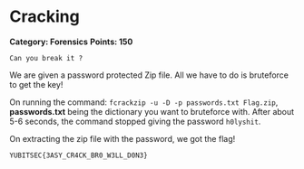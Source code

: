Cracking
======
**Category: Forensics**
**Points: 150**

`Can you break it ?`

We are given a password protected Zip file. All we have to do is bruteforce to get the key!

On running the command: `fcrackzip -u -D -p passwords.txt Flag.zip`, **passwords.txt** being the dictionary you want to bruteforce with. After about 5-6 seconds, the command stopped giving the password `h0lyshit`.

On extracting the zip file with the password, we got the flag!

`YUBITSEC{3ASY_CR4CK_BR0_W3LL_D0N3}`
	

